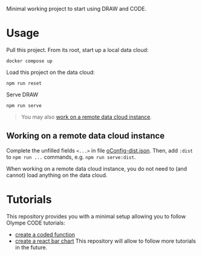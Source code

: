 Minimal working project to start using DRAW and CODE.

# Usage
Pull this project. From its root, start up a local data cloud:
```
docker compose up
```

Load this project on the data cloud:
```
npm run reset
```

Serve DRAW
```
npm run serve
```

> You may also [work on a remote data cloud instance](#working-on-a-remote-data-cloud-instance).

## Working on a remote data cloud instance
Complete the unfilled fields `<...>` in file [oConfig-dist.json](res/oConfig-dist.json).
Then, add `:dist` to `npm run ...` commands, e.g. `npm run serve:dist`.

When working on a remote data cloud instance, you do not need to (and cannot) load anything on the data cloud.

# Tutorials

This repository provides you with a minimal setup allowing you to follow Olympe CODE tutorials:
- [create a coded function](https://olympe.support/doc/docs/guides/code/brick_function)
- [create a react bar chart](https://olympe.support/doc/docs/guides/code/bar_chart_react)
This repository will allow to follow more tutorials in the future.
